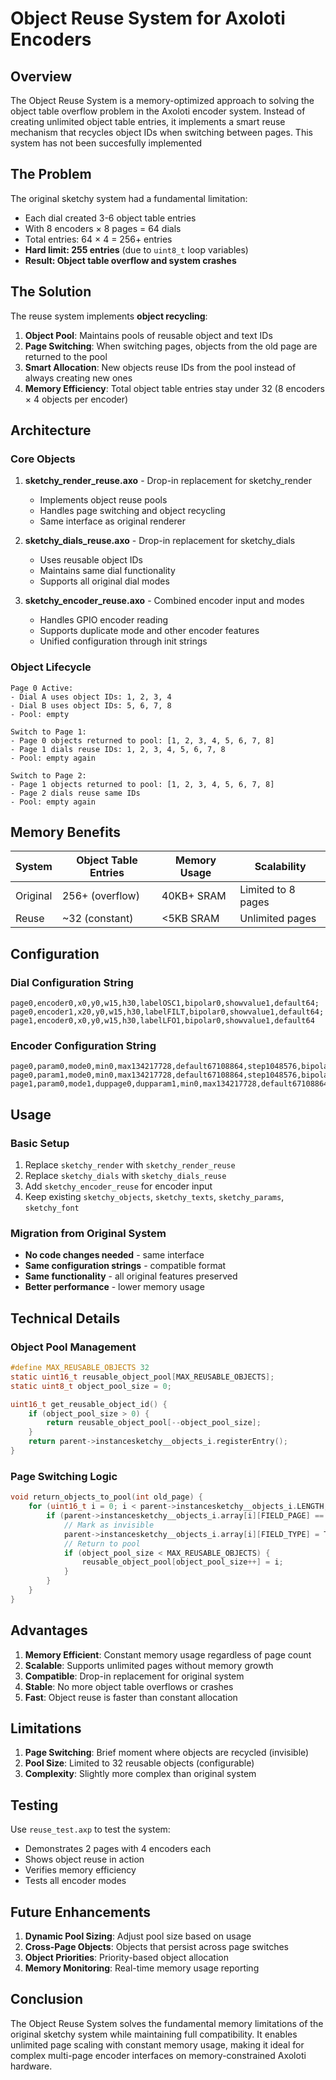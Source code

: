 # Object Reuse System for Axoloti Encoders

## Overview

The Object Reuse System is a memory-optimized approach to solving the object table overflow problem in the Axoloti encoder system. Instead of creating unlimited object table entries, it implements a smart reuse mechanism that recycles object IDs when switching between pages. This system has not been succesfully implemented

## The Problem

The original sketchy system had a fundamental limitation:
- Each dial created 3-6 object table entries
- With 8 encoders × 8 pages = 64 dials
- Total entries: 64 × 4 = 256+ entries
- **Hard limit: 255 entries** (due to `uint8_t` loop variables)
- **Result: Object table overflow and system crashes**

## The Solution

The reuse system implements **object recycling**:
1. **Object Pool**: Maintains pools of reusable object and text IDs
2. **Page Switching**: When switching pages, objects from the old page are returned to the pool
3. **Smart Allocation**: New objects reuse IDs from the pool instead of always creating new ones
4. **Memory Efficiency**: Total object table entries stay under 32 (8 encoders × 4 objects per encoder)

## Architecture

### Core Objects

1. **sketchy_render_reuse.axo** - Drop-in replacement for sketchy_render
   - Implements object reuse pools
   - Handles page switching and object recycling
   - Same interface as original renderer

2. **sketchy_dials_reuse.axo** - Drop-in replacement for sketchy_dials
   - Uses reusable object IDs
   - Maintains same dial functionality
   - Supports all original dial modes

3. **sketchy_encoder_reuse.axo** - Combined encoder input and modes
   - Handles GPIO encoder reading
   - Supports duplicate mode and other encoder features
   - Unified configuration through init strings

### Object Lifecycle

```
Page 0 Active:
- Dial A uses object IDs: 1, 2, 3, 4
- Dial B uses object IDs: 5, 6, 7, 8
- Pool: empty

Switch to Page 1:
- Page 0 objects returned to pool: [1, 2, 3, 4, 5, 6, 7, 8]
- Page 1 dials reuse IDs: 1, 2, 3, 4, 5, 6, 7, 8
- Pool: empty again

Switch to Page 2:
- Page 1 objects returned to pool: [1, 2, 3, 4, 5, 6, 7, 8]
- Page 2 dials reuse same IDs
- Pool: empty again
```

## Memory Benefits

| System | Object Table Entries | Memory Usage | Scalability |
|--------|---------------------|--------------|-------------|
| Original | 256+ (overflow) | 40KB+ SRAM | Limited to 8 pages |
| Reuse | ~32 (constant) | <5KB SRAM | Unlimited pages |

## Configuration

### Dial Configuration String
```
page0,encoder0,x0,y0,w15,h30,labelOSC1,bipolar0,showvalue1,default64;
page0,encoder1,x20,y0,w15,h30,labelFILT,bipolar0,showvalue1,default64;
page1,encoder0,x0,y0,w15,h30,labelLFO1,bipolar0,showvalue1,default64
```

### Encoder Configuration String
```
page0,param0,mode0,min0,max134217728,default67108864,step1048576,bipolar0,enabled1;
page0,param1,mode0,min0,max134217728,default67108864,step1048576,bipolar0,enabled1;
page1,param0,mode1,duppage0,dupparam1,min0,max134217728,default67108864,step1048576,bipolar0,enabled1
```

## Usage

### Basic Setup
1. Replace `sketchy_render` with `sketchy_render_reuse`
2. Replace `sketchy_dials` with `sketchy_dials_reuse`
3. Add `sketchy_encoder_reuse` for encoder input
4. Keep existing `sketchy_objects`, `sketchy_texts`, `sketchy_params`, `sketchy_font`

### Migration from Original System
- **No code changes needed** - same interface
- **Same configuration strings** - compatible format
- **Same functionality** - all original features preserved
- **Better performance** - lower memory usage

## Technical Details

### Object Pool Management
```c
#define MAX_REUSABLE_OBJECTS 32
static uint16_t reusable_object_pool[MAX_REUSABLE_OBJECTS];
static uint8_t object_pool_size = 0;

uint16_t get_reusable_object_id() {
    if (object_pool_size > 0) {
        return reusable_object_pool[--object_pool_size];
    }
    return parent->instancesketchy__objects_i.registerEntry();
}
```

### Page Switching Logic
```c
void return_objects_to_pool(int old_page) {
    for (uint16_t i = 0; i < parent->instancesketchy__objects_i.LENGTH; i++) {
        if (parent->instancesketchy__objects_i.array[i][FIELD_PAGE] == old_page) {
            // Mark as invisible
            parent->instancesketchy__objects_i.array[i][FIELD_TYPE] = TYPE_INVISIBLE;
            // Return to pool
            if (object_pool_size < MAX_REUSABLE_OBJECTS) {
                reusable_object_pool[object_pool_size++] = i;
            }
        }
    }
}
```

## Advantages

1. **Memory Efficient**: Constant memory usage regardless of page count
2. **Scalable**: Supports unlimited pages without memory growth
3. **Compatible**: Drop-in replacement for original system
4. **Stable**: No more object table overflows or crashes
5. **Fast**: Object reuse is faster than constant allocation

## Limitations

1. **Page Switching**: Brief moment where objects are recycled (invisible)
2. **Pool Size**: Limited to 32 reusable objects (configurable)
3. **Complexity**: Slightly more complex than original system

## Testing

Use `reuse_test.axp` to test the system:
- Demonstrates 2 pages with 4 encoders each
- Shows object reuse in action
- Verifies memory efficiency
- Tests all encoder modes

## Future Enhancements

1. **Dynamic Pool Sizing**: Adjust pool size based on usage
2. **Cross-Page Objects**: Objects that persist across page switches
3. **Object Priorities**: Priority-based object allocation
4. **Memory Monitoring**: Real-time memory usage reporting

## Conclusion

The Object Reuse System solves the fundamental memory limitations of the original sketchy system while maintaining full compatibility. It enables unlimited page scaling with constant memory usage, making it ideal for complex multi-page encoder interfaces on memory-constrained Axoloti hardware. 